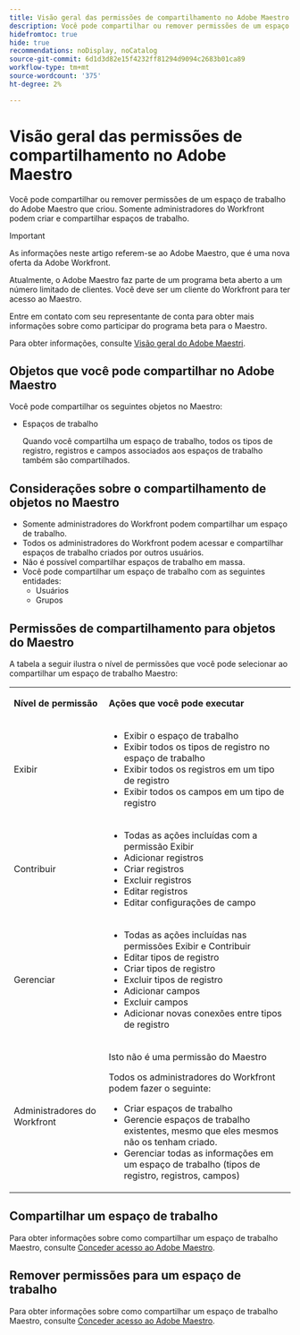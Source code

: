 ```yaml
---
title: Visão geral das permissões de compartilhamento no Adobe Maestro
description: Você pode compartilhar ou remover permissões de um espaço de trabalho do Adobe Maestro que criou. Somente administradores do Workfront podem criar e compartilhar espaços de trabalho.
hidefromtoc: true
hide: true
recommendations: noDisplay, noCatalog
source-git-commit: 6d1d3d82e15f4232ff81294d9094c2683b01ca89
workflow-type: tm+mt
source-wordcount: '375'
ht-degree: 2%

---
```


<!--update the metadata with real things when making this public; also update the description with something like this: Not all users in the organization have the same access and permissions to use Adobe Maestro. This article describes the levels of access that users could have to Adobe Maestro. -->

<!--over time, this article should look like this one does: https://experienceleague.adobe.com/docs/workfront/using/basics/grant-request-object-permissions/sharing-permissions-on-objects-overview.html?lang=en-->

<!-- *********add to TOC****************-->

# Visão geral das permissões de compartilhamento no Adobe Maestro

Você pode compartilhar ou remover permissões de um espaço de trabalho do Adobe Maestro que criou. Somente administradores do Workfront podem criar e compartilhar espaços de trabalho.

>[!IMPORTANT]
>
>As informações neste artigo referem-se ao Adobe Maestro, que é uma nova oferta da Adobe Workfront.
>
>Atualmente, o Adobe Maestro faz parte de um programa beta aberto a um número limitado de clientes. Você deve ser um cliente do Workfront para ter acesso ao Maestro.
>
>Entre em contato com seu representante de conta para obter mais informações sobre como participar do programa beta para o Maestro.
>
>Para obter informações, consulte [Visão geral do Adobe Maestri](../maestro-overview.md).

## Objetos que você pode compartilhar no Adobe Maestro

Você pode compartilhar os seguintes objetos no Maestro:

* Espaços de trabalho

  Quando você compartilha um espaço de trabalho, todos os tipos de registro, registros e campos associados aos espaços de trabalho também são compartilhados.

## Considerações sobre o compartilhamento de objetos no Maestro

* Somente administradores do Workfront podem compartilhar um espaço de trabalho.
* Todos os administradores do Workfront podem acessar e compartilhar espaços de trabalho criados por outros usuários.
* Não é possível compartilhar espaços de trabalho em massa.
* Você pode compartilhar um espaço de trabalho com as seguintes entidades:
   * Usuários
   * Grupos

## Permissões de compartilhamento para objetos do Maestro

A tabela a seguir ilustra o nível de permissões que você pode selecionar ao compartilhar um espaço de trabalho Maestro:

<table style="table-layout:auto"> 
 <col> 
 <col> 
 <tbody> 
 <tr> 
   <td role="rowheader"><p><b>Nível de permissão</b></p></td> 
   <td> <p><b>Ações que você pode executar</b></p> 
    </td> 
  </tr> 
  <tr> 
   <td role="rowheader"><p>Exibir</p></td> 
   <td> 
    <ul> 
     <li>Exibir o espaço de trabalho</li> 
     <li>Exibir todos os tipos de registro no espaço de trabalho</li> 
     <li>Exibir todos os registros em um tipo de registro</li> 
     <li>Exibir todos os campos em um tipo de registro</li> 
    </ul> </td> 
  </tr> 
  <tr> 
   <td role="rowheader"><p>Contribuir</p></td> 
   <td>  
    <ul> 
     <li>Todas as ações incluídas com a permissão Exibir</li> 
     <li>Adicionar registros</li>
     <li>Criar registros</li> 
     <li>Excluir registros</li>  
     <li>Editar registros</li>
     <li>Editar configurações de campo</li>
     </ul> </td> 
  </tr> 
  <tr> 
   <td role="rowheader"><p>Gerenciar</p></td> 
   <td> 
    <ul> 
     <li>Todas as ações incluídas nas permissões Exibir e Contribuir</li> 
     <li>Editar tipos de registro</li> 
     <li>Criar tipos de registro</li> 
     <li>Excluir tipos de registro</li> 
     <li>Adicionar campos</li> 
     <li>Excluir campos</li> 
     <li>Adicionar novas conexões entre tipos de registro</li> 
     </ul> </td> 
  </tr> 
  <tr> 
   <td role="rowheader"><p>Administradores do Workfront</p></td> 
   <td> <p>Isto não é uma permissão do Maestro</p>
   <p> Todos os administradores do Workfront podem fazer o seguinte: </p>
   <ul><li>Criar espaços de trabalho</li>
    <li> Gerencie espaços de trabalho existentes, mesmo que eles mesmos não os tenham criado. </li> 
    <li>Gerenciar todas as informações em um espaço de trabalho (tipos de registro, registros, campos)
    </td> 
  </tr> 
 </tbody> 
</table>

<!-- the following sections are hidden in the links below - ensure they are visible-->

## Compartilhar um espaço de trabalho

Para obter informações sobre como compartilhar um espaço de trabalho Maestro, consulte [Conceder acesso ao Adobe Maestro](../access/grant-access.md).

## Remover permissões para um espaço de trabalho

Para obter informações sobre como compartilhar um espaço de trabalho Maestro, consulte [Conceder acesso ao Adobe Maestro](../access/grant-access.md).

<!--This is currently not possible: ## Request permissions to objects -->



